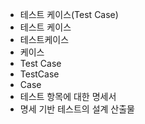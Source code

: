 - 테스트 케이스(Test Case)
- 테스트 케이스
- 테스트케이스
- 케이스
- Test Case
- TestCase
- Case
- 테스트 항목에 대한 명세서
- 명세 기반 테스트의 설계 산출물